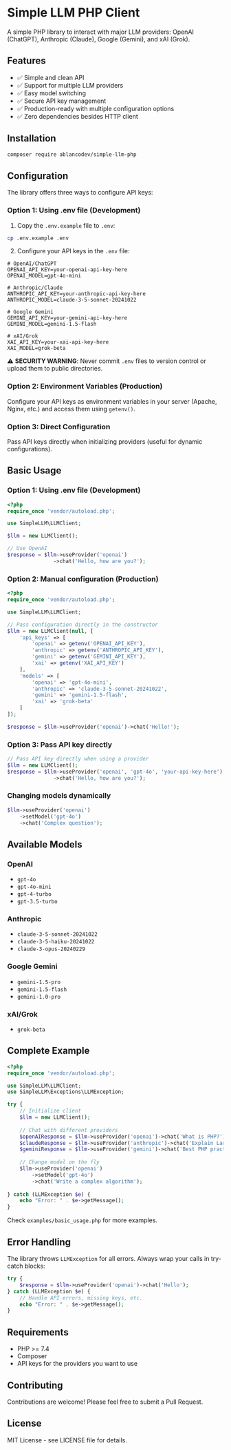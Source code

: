 # Simple LLM PHP Client

A simple PHP library to interact with major LLM providers: OpenAI (ChatGPT), Anthropic (Claude), Google (Gemini), and xAI (Grok).

## Features

- ✅ Simple and clean API
- ✅ Support for multiple LLM providers
- ✅ Easy model switching
- ✅ Secure API key management
- ✅ Production-ready with multiple configuration options
- ✅ Zero dependencies besides HTTP client

## Installation

```bash
composer require ablancodev/simple-llm-php
```

## Configuration

The library offers three ways to configure API keys:

### Option 1: Using .env file (Development)

1. Copy the `.env.example` file to `.env`:
```bash
cp .env.example .env
```

2. Configure your API keys in the `.env` file:
```env
# OpenAI/ChatGPT
OPENAI_API_KEY=your-openai-api-key-here
OPENAI_MODEL=gpt-4o-mini

# Anthropic/Claude
ANTHROPIC_API_KEY=your-anthropic-api-key-here
ANTHROPIC_MODEL=claude-3-5-sonnet-20241022

# Google Gemini
GEMINI_API_KEY=your-gemini-api-key-here
GEMINI_MODEL=gemini-1.5-flash

# xAI/Grok
XAI_API_KEY=your-xai-api-key-here
XAI_MODEL=grok-beta
```

⚠️ **SECURITY WARNING**: Never commit `.env` files to version control or upload them to public directories.

### Option 2: Environment Variables (Production)

Configure your API keys as environment variables in your server (Apache, Nginx, etc.) and access them using `getenv()`.

### Option 3: Direct Configuration

Pass API keys directly when initializing providers (useful for dynamic configurations).

## Basic Usage

### Option 1: Using .env file (Development)

```php
<?php
require_once 'vendor/autoload.php';

use SimpleLLM\LLMClient;

$llm = new LLMClient();

// Use OpenAI
$response = $llm->useProvider('openai')
               ->chat('Hello, how are you?');
```

### Option 2: Manual configuration (Production)

```php
<?php
require_once 'vendor/autoload.php';

use SimpleLLM\LLMClient;

// Pass configuration directly in the constructor
$llm = new LLMClient(null, [
    'api_keys' => [
        'openai' => getenv('OPENAI_API_KEY'),
        'anthropic' => getenv('ANTHROPIC_API_KEY'),
        'gemini' => getenv('GEMINI_API_KEY'),
        'xai' => getenv('XAI_API_KEY')
    ],
    'models' => [
        'openai' => 'gpt-4o-mini',
        'anthropic' => 'claude-3-5-sonnet-20241022',
        'gemini' => 'gemini-1.5-flash',
        'xai' => 'grok-beta'
    ]
]);

$response = $llm->useProvider('openai')->chat('Hello!');
```

### Option 3: Pass API key directly

```php
// Pass API key directly when using a provider
$llm = new LLMClient();
$response = $llm->useProvider('openai', 'gpt-4o', 'your-api-key-here')
               ->chat('Hello, how are you?');
```

### Changing models dynamically

```php
$llm->useProvider('openai')
    ->setModel('gpt-4o')
    ->chat('Complex question');
```

## Available Models

### OpenAI
- `gpt-4o`
- `gpt-4o-mini`
- `gpt-4-turbo`
- `gpt-3.5-turbo`

### Anthropic
- `claude-3-5-sonnet-20241022`
- `claude-3-5-haiku-20241022`
- `claude-3-opus-20240229`

### Google Gemini
- `gemini-1.5-pro`
- `gemini-1.5-flash`
- `gemini-1.0-pro`

### xAI/Grok
- `grok-beta`

## Complete Example

```php
<?php
require_once 'vendor/autoload.php';

use SimpleLLM\LLMClient;
use SimpleLLM\Exceptions\LLMException;

try {
    // Initialize client
    $llm = new LLMClient();
    
    // Chat with different providers
    $openAIResponse = $llm->useProvider('openai')->chat('What is PHP?');
    $claudeResponse = $llm->useProvider('anthropic')->chat('Explain Laravel');
    $geminiResponse = $llm->useProvider('gemini')->chat('Best PHP practices');
    
    // Change model on the fly
    $llm->useProvider('openai')
        ->setModel('gpt-4o')
        ->chat('Write a complex algorithm');
        
} catch (LLMException $e) {
    echo "Error: " . $e->getMessage();
}
```

Check `examples/basic_usage.php` for more examples.

## Error Handling

The library throws `LLMException` for all errors. Always wrap your calls in try-catch blocks:

```php
try {
    $response = $llm->useProvider('openai')->chat('Hello');
} catch (LLMException $e) {
    // Handle API errors, missing keys, etc.
    echo "Error: " . $e->getMessage();
}
```

## Requirements

- PHP >= 7.4
- Composer
- API keys for the providers you want to use

## Contributing

Contributions are welcome! Please feel free to submit a Pull Request.

## License

MIT License - see LICENSE file for details.